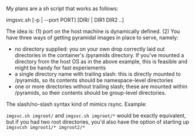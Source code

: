 
My plans are a sh script that works as follows:

imgsvc.sh [-p | --port PORT] [DIR/ | DIR1 DIR2 ..]

The idea is: (1) port on the host machine is dynamically defined.  (2) You have three ways of getting pyramidal images in place to serve, namely:

- no directory supplied: you on your own drop correctly laid out directories in the container's /pyramids directory.  If you've mounted a directory from the host OS as in the above example, this is feasible and might be handy for fast experiements
- a single directory name with trailing slash: this is directly mounted to /pyramids, so its contents should be namespace-level directories
- one or more directories without trailing slash; these are mounted within /pyramids, so their contents should be group-level directories.

The slash/no-slash syntax kind of mimics rsync.  Example:

`imgsvc.sh imgroot/` and `imgsvc.sh imgroot/*` would be exactly equivalent, but if you had two root directories, you'd also have the option of starting up `imgsvcsh imgroot1/* imgroot2/*`
